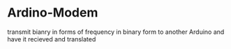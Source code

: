# Ardino-Modem
transmit bianry in forms of frequency in binary form to another Arduino and have it recieved and translated
